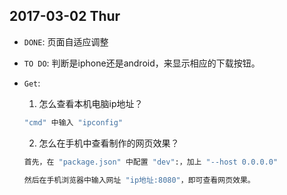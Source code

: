 ## 2017-03-02 Thur
* `DONE`: 页面自适应调整
* `TO DO`: 判断是iphone还是android，来显示相应的下载按钮。
* `Get`: 
  1. 怎么查看本机电脑ip地址？
  ```bash
  "cmd" 中输入 "ipconfig"
  ```

  2. 怎么在手机中查看制作的网页效果？
  ```bash
  首先，在 "package.json" 中配置 "dev":，加上 "--host 0.0.0.0"

  然后在手机浏览器中输入网址 "ip地址:8080"，即可查看网页效果。
  ```